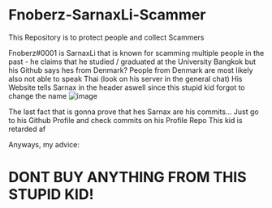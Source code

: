 # Fnoberz-SarnaxLi-Scammer
This Repository is to protect people and collect Scammers

Fnoberz#0001 is SarnaxLi that is known for scamming multiple people in the past - he claims that he studied / graduated at the University Bangkok but his Github says hes from Denmark? People from Denmark are most likely also not able to speak Thai (look on his server in the general chat)
His Website tells Sarnax in the header aswell since this stupid kid forgot to change the name ![image](https://user-images.githubusercontent.com/63714818/189536532-b6003b19-2b06-4738-9e51-b0902e0599c1.png)

The last fact that is gonna prove that hes Sarnax are his commits... Just go to his Github Profile and check commits on his Profile Repo
This kid is retarded af

Anyways, my advice:

# DONT BUY ANYTHING FROM THIS STUPID KID!

